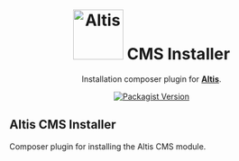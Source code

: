 <h1 align="center"><img src="https://make.hmn.md/altis/Altis-logo.svg" width="89" alt="Altis" /> CMS Installer</h1>

<p align="center">Installation composer plugin for <strong><a href="https://altis-dxp.com/">Altis</a></strong>.</p>

<p align="center"><a href="https://packagist.org/packages/altis/cms-installer"><img alt="Packagist Version" src="https://img.shields.io/packagist/v/altis/cms-installer.svg"></a></p>


## Altis CMS Installer

Composer plugin for installing the Altis CMS module.

